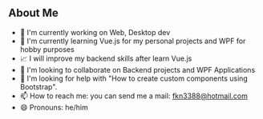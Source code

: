 ## About Me

- 🔭 I'm currently working on Web, Desktop dev
- 🌱 I'm currently learning Vue.js for my personal projects and WPF for hobby purposes
- 📈 I will improve my backend skills after learn Vue.js
- 👯 I'm looking to collaborate on Backend projects and WPF Applications
- 🤔 I'm looking for help with "How to create custom components using Bootstrap". 
- 📫 How to reach me: you can send me a mail: fkn3388@hotmail.com 
- 😄 Pronouns: he/him



